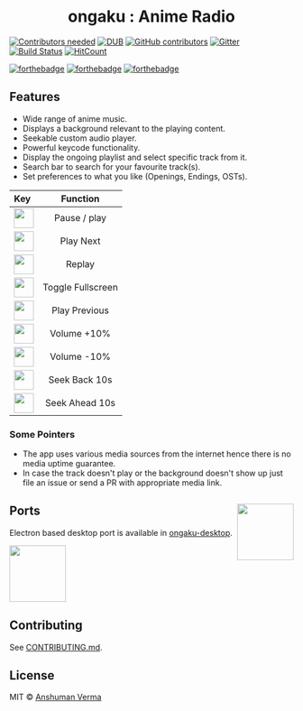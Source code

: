 <h1 align="center">ongaku : Anime Radio</h1>  

[![Contributors needed](https://img.shields.io/badge/contributors-needed-yellow.svg)](CONTRIBUTING.md)
[![DUB](https://img.shields.io/dub/l/vibe-d.svg)](https://github.com/anshumanv/ongaku/blob/master/LICENSE)
[![GitHub contributors](https://img.shields.io/github/contributors/anshumanv/ongaku.svg)](https://github.com/anshumanv/ongaku/graphs/contributors)
[![Gitter](https://img.shields.io/gitter/room/nwjs/nw.js.svg)](https://gitter.im/anime-ongaku/Lobby)
[![Build Status](https://travis-ci.org/anshumanv/ongaku.svg?branch=master)](https://travis-ci.org/anshumanv/ongaku)
[![HitCount](https://hitt.herokuapp.com/anshumanv/ongaku.svg)](https://github.com/anshumanv/ongaku)

[![forthebadge](http://forthebadge.com/images/badges/built-with-love.svg)](http://forthebadge.com)
[![forthebadge](http://forthebadge.com/images/badges/uses-js.svg)](http://forthebadge.com)
[![forthebadge](http://forthebadge.com/images/badges/makes-people-smile.svg)](http://forthebadge.com)


## Features
* Wide range of anime music.
* Displays a background relevant to the playing content.
* Seekable custom audio player.
* Powerful keycode functionality.
* Display the ongoing playlist and select specific track from it.
* Search bar to search for your favourite track(s).
* Set preferences to what you like (Openings, Endings, OSTs).

| Key | Function |  
|:--------------|:----------------:|
| <img src="http://www.redbackstudios.com.au/enews/images/keyboard-button-Space-long.jpg" width="35"> | Pause / play |
| <img src="http://icons.iconarchive.com/icons/chromatix/keyboard-keys/128/letter-uppercase-N-icon.png" width="35"> | Play Next |
| <img src="http://icons.iconarchive.com/icons/chromatix/keyboard-keys/128/letter-uppercase-R-icon.png" width="35"> | Replay |
| <img src="http://icons.iconarchive.com/icons/chromatix/keyboard-keys/128/letter-uppercase-F-icon.png" width="35"> | Toggle Fullscreen |
| <img src="http://icons.iconarchive.com/icons/chromatix/keyboard-keys/128/letter-uppercase-L-icon.png" width="35"> | Play Previous |
| <img src="http://icons.iconarchive.com/icons/chromatix/keyboard-keys/128/arrow-up-icon.png" width="35"> | Volume +10% |
| <img src="http://icons.iconarchive.com/icons/chromatix/keyboard-keys/128/arrow-down-icon.png" width="35"> | Volume -10% |
| <img src="http://icons.iconarchive.com/icons/chromatix/keyboard-keys/128/arrow-left-icon.png" width="35"> | Seek Back 10s |
| <img src="http://icons.iconarchive.com/icons/chromatix/keyboard-keys/128/arrow-right-icon.png" width="35"> | Seek Ahead 10s |


### Some Pointers
* The app uses various media sources from the internet hence there is no media uptime guarantee.
* In case the track doesn't play or the background doesn't show up just file an issue or send a PR with appropriate media link.


## Ports [<img src="https://rawgit.com/sindresorhus/awesome-electron/master/electron-logo.svg" align="right" width="100">](https://electron.atom.io/)

Electron based desktop port is available in [ongaku-desktop](https://github.com/Anshuman-Verma/ongaku-desktop.git).

[<img src="https://assets.windowsphone.com/f2f77ec7-9ba9-4850-9ebe-77e366d08adc/English_Get_it_Win_10_InvariantCulture_Default.png" align="center" width="100">](https://sourceforge.net/projects/ongaku/)

## Contributing

See [CONTRIBUTING.md](CONTRIBUTING.md).
  

## License

MIT © [Anshuman Verma](https://twitter.com/Anshumaniac12)
